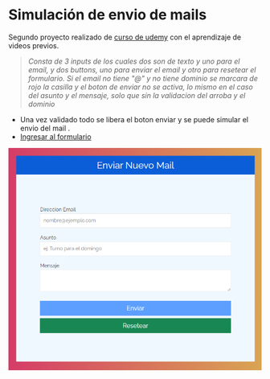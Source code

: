 # Simulación de envio de mails

Segundo proyecto realizado de <a href="https://www.udemy.com/course/javascript-moderno-guia-definitiva-construye-10-proyectos/">curso de udemy</a> con el aprendizaje de videos previos.

> *Consta de 3 inputs de los cuales dos son de texto y uno para el email, y dos buttons, uno para enviar el email y otro para resetear el formulario.
Si el email no tiene "@" y no tiene dominio se marcara de rojo la casilla y el boton de enviar no se activa, lo mismo en el caso del asunto y el mensaje, solo que sin la validacion del arroba y el dominio*
- Una vez validado todo se libera el boton enviar y se puede simular el envio del mail .
- <a href="https://sonnyrmt.github.io/formulary/" target="_blank">Ingresar al formulario</a>

![imagen_ejemplo](img_example/example.png "imagen_ejemplo")
